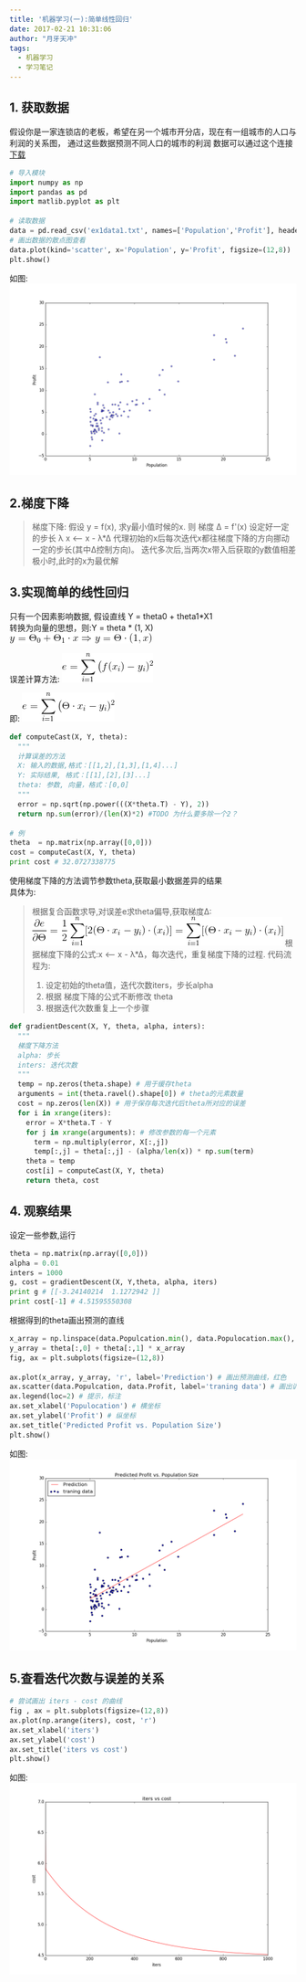 ```yaml
---
title: '机器学习(一):简单线性回归'
date: 2017-02-21 10:31:06
author: "月牙天冲"
tags:
  - 机器学习
  - 学习笔记
---
```


## 1. 获取数据
假设你是一家连锁店的老板，希望在另一个城市开分店，现在有一组城市的人口与利润的关系图，
通过这些数据预测不同人口的城市的利润
数据可以通过这个连接[下载](ex1data1.txt)


```python
# 导入模块
import numpy as np
import pandas as pd
import matlib.pyplot as plt

# 读取数据
data = pd.read_csv('ex1data1.txt', names=['Population','Profit'], header=None) #设置列名
# 画出数据的散点图查看
data.plot(kind='scatter', x='Population', y='Profit', figsize=(12,8))
plt.show()
```

如图:  
![example1](机器学习-一-简单线性回归/figure1.png)

## 2.梯度下降

>梯度下降:
>假设 y = f(x), 求y最小值时候的x.
>则 梯度 Δ = f'(x)
>设定好一定的步长 λ
>x <-- x - λ*Δ
>代理初始的x后每次迭代x都往梯度下降的方向挪动一定的步长(其中Δ控制方向)。
>迭代多次后,当两次x带入后获取的y数值相差极小时,此时的x为最优解


## 3.实现简单的线性回归
只有一个因素影响数据, 假设直线 Y = theta0 + theta1*X1  
转换为向量的思想，则:Y = theta * (1, X)
![formula](机器学习-一-简单线性回归/formula4.png)

误差计算方法:
![formula](机器学习-一-简单线性回归/formula1.png)

即:
![formula](机器学习-一-简单线性回归/formula2.png)

```Python
def computeCast(X, Y, theta):
  """
  计算误差的方法
  X: 输入的数据,格式：[[1,2],[1,3],[1,4]...]
  Y: 实际结果, 格式：[[1],[2],[3]...]
  theta: 参数, 向量，格式：[0,0]
  """
  error = np.sqrt(np.power(((X*theta.T) - Y), 2))
  return np.sum(error)/(len(X)*2) #TODO 为什么要多除一个2？

# 例
theta  = np.matrix(np.array([0,0]))
cost = computeCast(X, Y, theta)
print cost # 32.0727338775

```



使用梯度下降的方法调节参数theta,获取最小数据差异的结果  
具体为:

>根据复合函数求导,对误差e求theta偏导,获取梯度Δ:
![formula](机器学习-一-简单线性回归/formula3.png)
> 根据梯度下降的公式:x <-- x - λ*Δ，每次迭代，重复梯度下降的过程.
> 代码流程为:
> 1. 设定初始的theta值，迭代次数iters，步长alpha
> 2. 根据 梯度下降的公式不断修改 theta
> 2. 根据迭代次数重复上一个步骤


```python
def gradientDescent(X, Y, theta, alpha, inters):
  """
  梯度下降方法
  alpha: 步长
  inters: 迭代次数
  """
  temp = np.zeros(theta.shape) # 用于缓存theta
  arguments = int(theta.ravel().shape[0]) # theta的元素数量
  cost = np.zeros(len(X)) # 用于保存每次迭代后theta所对应的误差
  for i in xrange(iters):
    error = X*theta.T - Y
    for j in xrange(arguments): # 修改参数的每一个元素
      term = np.multiply(error, X[:,j])
      temp[:,j] = theta[:,j] - (alpha/len(x)) * np.sum(term)
    theta = temp
    cost[i] = computeCast(X, Y, theta)
    return theta, cost
```
## 4. 观察结果
设定一些参数,运行
```Python
theta = np.matrix(np.array([0,0]))
alpha = 0.01
inters = 1000
g, cost = gradientDescent(X, Y,theta, alpha, iters)
print g # [[-3.24140214  1.1272942 ]]
print cost[-1] # 4.51595550308
```

根据得到的theta画出预测的直线
```python
x_array = np.linspace(data.Populcation.min(), data.Populocation.max(), 1000)
y_array = theta[:,0] + theta[:,1] * x_array
fig, ax = plt.subplots(figsize=(12,8))

ax.plot(x_array, y_array, 'r', label='Prediction') # 画出预测曲线，红色
ax.scatter(data.Populcation, data.Profit, label='traning data') # 画出训练数据
ax.legend(loc=2) # 提示，标注
ax.set_xlabel('Populocation') # 横坐标
ax.set_ylabel('Profit') # 纵坐标
ax.set_title('Predicted Profit vs. Population Size')
plt.show()
```
如图:  
![example2](机器学习-一-简单线性回归/figure2.png)

## 5.查看迭代次数与误差的关系
```python
# 尝试画出 iters - cost 的曲线
fig , ax = plt.subplots(figsize=(12,8))
ax.plot(np.arange(iters), cost, 'r')
ax.set_xlabel('iters')
ax.set_ylabel('cost')
ax.set_title('iters vs cost')
plt.show()
```
如图:  
![example3](机器学习-一-简单线性回归/figure3.png)
